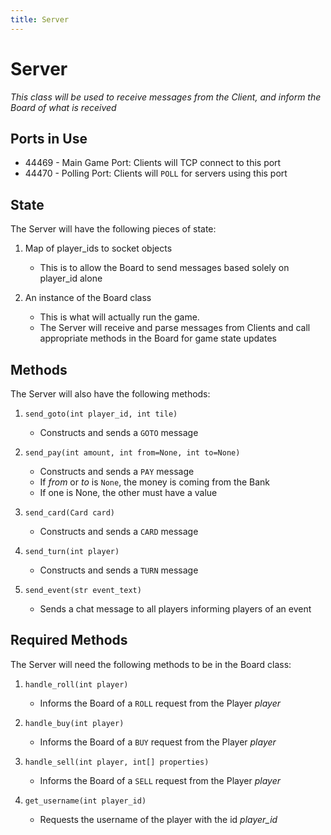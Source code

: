 ```yaml
---
title: Server
---
```


# Server
*This class will be used to receive messages from the Client, and inform the Board of what is received*

## Ports in Use
- 44469 - Main Game Port: Clients will TCP connect to this port
- 44470 - Polling Port: Clients will `POLL` for servers using this port

## State
The Server will have the following pieces of state:

1. Map of player_ids to socket objects
    - This is to allow the Board to send messages based solely on player_id alone

2. An instance of the Board class
    - This is what will actually run the game.
    - The Server will receive and parse messages from Clients and call appropriate methods in the Board for game state updates
    
## Methods
The Server will also have the following methods:

1. `send_goto(int player_id, int tile)`
    - Constructs and sends a `GOTO` message

2. `send_pay(int amount, int from=None, int to=None)`
    - Constructs and sends a `PAY` message
    - If _from_ or _to_ is `None`, the money is coming from the Bank
    - If one is None, the other must have a value

3. `send_card(Card card)`
    - Constructs and sends a `CARD` message
    
4. `send_turn(int player)`
    - Constructs and sends a `TURN` message
    
5. `send_event(str event_text)`
    - Sends a chat message to all players informing players of an event

## Required Methods
The Server will need the following methods to be in the Board class:

1. `handle_roll(int player)`
    - Informs the Board of a `ROLL` request from the Player _player_
    
2. `handle_buy(int player)`
    - Informs the Board of a `BUY` request from the Player _player_
    
3. `handle_sell(int player, int[] properties)`
    - Informs the Board of a `SELL` request from the Player _player_
    
4. `get_username(int player_id)`
    - Requests the username of the player with the id _player_id_
